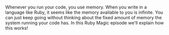 Whenever you run your code, you use memory. When you write in a language like Ruby, it seems like the memory available to you is infinite. You can just keep going without thinking about the fixed amount of memory the system running your code has. In this Ruby Magic episode we'll explain how this works!
